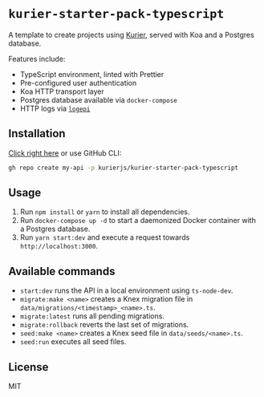 # `kurier-starter-pack-typescript`

A template to create projects using [Kurier](https://github.com/kurierjs/kurier), served with Koa and a Postgres database.

Features include:

- TypeScript environment, linted with Prettier
- Pre-configured user authentication
- Koa HTTP transport layer
- Postgres database available via `docker-compose`
- HTTP logs via [`logepi`](https://github.com/joelalejandro/logepi)

## Installation

[Click right here](https://github.com/kurierjs/kurier-starter-pack-typescript/generate) or use GitHub CLI:

```bash
gh repo create my-api -p kurierjs/kurier-starter-pack-typescript
```

## Usage

1. Run `npm install` or `yarn` to install all dependencies.
2. Run `docker-compose up -d` to start a daemonized Docker container with a Postgres database.
3. Run `yarn start:dev` and execute a request towards `http://localhost:3000`.

## Available commands

- `start:dev` runs the API in a local environment using `ts-node-dev`.
- `migrate:make <name>` creates a Knex migration file in `data/migrations/<timestamp>_<name>.ts`.
- `migrate:latest` runs all pending migrations.
- `migrate:rollback` reverts the last set of migrations.
- `seed:make <name>` creates a Knex seed file in `data/seeds/<name>.ts`.
- `seed:run` executes all seed files.

## License

MIT
